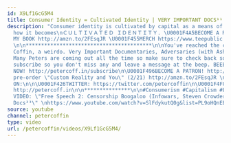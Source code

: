 ```yaml
---
id: X9Lf1GcG5M4
title: Consumer Identity = Cultivated Identity | VERY IMPORTANT DOCS¹¹
description: "Consumer identity is cultivated by capital as a means of control. Here's
  how it becomes\nＣＵＬＴＩＶＡＴＥＤ ＩＤＥＮＴＩＴＹ. \U0001F4A5BECOME A PATRON at http://patreon.com/petercoffin\n\U0001F4D5ORDER
  MY BOOK http://amzn.to/2FEsqJR \U0001F455MERCH https://www.teepublic.com/stores/peter-coffin
  \n\n*****************************************\n\nYou've reached the channel of Peter
  Coffin, a weirdo. Very Important Documentaries, Adversaries (with Ashleigh!) and
  Many Peters are coming out all the time so make sure to check back soon. Please
  subscribe so you don't miss any and leave a message at the beep. BEEEEEEEEEP.\n\n\U0001F4FASubscribe
  NOW! http://petercoff.in/subscribe\n\U0001F496BECOME A PATRON! http://patreon.com/petercoffin\n\U0001F4D5
  pre-order \"Custom Reality and You\" (2/21) http://amzn.to/2FEsqJR \n\nFOLLOW PETER
  ON:\n\n\U0001F426TWITTER: https://twitter.com/petercoffin\n\U0001F4F0MEDIUM: https://medium.com/@petercoffin\n\U0001F4F1NOTIFICATIONS:
  http://petercoff.in\n\n***************\n\n#Consumerism #Capitalism #Lifestyle\n\n-~-~~-~~~-~~-~-\nNEW
  VIDEO: \"Free Speech 2: Censorship Boogaloo (Infowars, Steven Crowder) | Very Important
  Docs²³\" \nhttps://www.youtube.com/watch?v=SlFdykutQ0g&list=PL9oHQnEByWyXObkJN9YYQS9hxBjpN8RLG\n-~-~~-~~~-~~-~-"
source: youtube
channel: petercoffin
type: video
url: /petercoffin/videos/X9Lf1GcG5M4/
---
```

